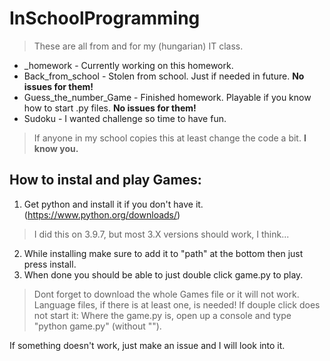 # InSchoolProgramming
> These are all from and for my (hungarian) IT class.
- _homework - Currently working on this homework.
- Back_from_school - Stolen from school. Just if needed in future. **No issues for them!**
- Guess_the_number_Game - Finished homework. Playable if you know how to start .py files.  **No issues for them!**
- Sudoku - I wanted challenge so time to have fun.
> If anyone in my school copies this at least change the code a bit. **I know you.**

## How to instal and play Games:
1. Get python and install it if you don't have it. (https://www.python.org/downloads/)
> I did this on 3.9.7, but most 3.X versions should work, I think...
2. While installing make sure to add it to "path" at the bottom then just press install. 
3. When done you should be able to just double click game.py to play.
> Dont forget to download the whole Games file or it will not work.
> Language files, if there is at least one, is needed!
> If douple click does not start it: Where the game.py is, open up a console and type "python game.py" (without "").

If something doesn't work, just make an issue and I will look into it. 
